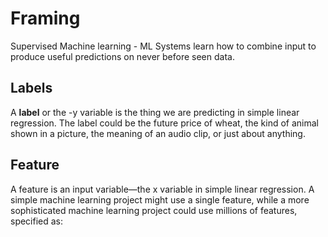 # Framing

Supervised Machine learning -
     ML Systems learn how to combine input to produce useful predictions on never before seen data.
     
     
## Labels
   A __label__ or the -y variable is the thing we are predicting in simple linear regression. The label could be the future price of wheat, the kind of animal shown in a picture, the meaning of an audio clip, or just about anything.
   
## Feature
   A feature is an input variable—the x variable in simple linear regression. A simple machine learning project might use a single feature, while a more sophisticated machine learning project could use millions of features, specified as:

                          
